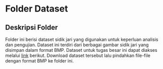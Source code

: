 # Folder Dataset

## Deskripsi Folder

Folder ini berisi dataset sidik jari yang digunakan untuk keperluan analisis dan pengujian. Dataset ini terdiri dari berbagai gambar sidik jari yang disimpan dalam format BMP. Dataset untuk tugas besar ini dapat diakses melalui [link](https://www.kaggle.com/datasets/ruizgara/socofing) berikut. Download dataset tersebut lalu pindahkan file-file dengan format BMP ke folder ini.
